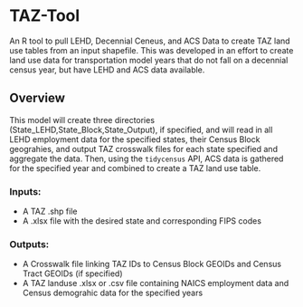 # TAZ-Tool
An R tool to pull LEHD, Decennial Ceneus, and ACS Data to create TAZ land use tables from an input shapefile. This was developed in an effort to create
land use data for transportation model years that do not fall on a decennial census year, but have LEHD and ACS data available.
## Overview
This model will create three directories (State_LEHD,State_Block,State_Output), if specified, and will read in all LEHD employment data for the specified states, their Census Block geograhies, and output TAZ crosswalk files for each state specified and aggregate the data. Then, using the `tidycensus` API, ACS data is gathered for the specified year and combined to create a TAZ land use table.


### Inputs:
- A TAZ .shp file
- A .xlsx file with the desired state and corresponding FIPS codes
### Outputs:
- A Crosswalk file linking TAZ IDs to Census Block GEOIDs and Census Tract GEOIDs (if specified)
- A TAZ landuse .xlsx or .csv file containing NAICS employment data and Census demograhic data for the specified years
